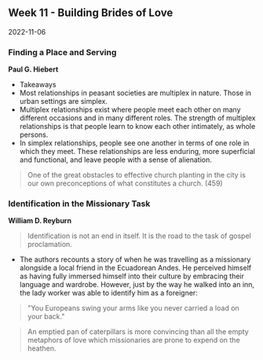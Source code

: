 ## Week 11 - Building Brides of Love
2022-11-06


### Finding a Place and Serving
**Paul G. Hiebert**
- Takeaways
- Most relationships in peasant societies are multiplex in nature. Those in urban settings are simplex.
- Multiplex relationships exist where people meet each other on many different occasions and in many different roles. The strength of multiplex relationships is that people learn to know each other intimately, as whole persons.
- In simplex relationships, people see one another in terms of one role in which they meet. These relationships are less enduring, more superficial and functional, and leave people with a sense of alienation.

>One of the great obstacles to effective church planting in the city is our own preconceptions of what constitutes a church. (459)

### Identification in the Missionary Task
**William D. Reyburn**

>Identification is not an end in itself. It is the road to the task of gospel proclamation. 

- The authors recounts a story of when he was travelling as a missionary alongside a local friend in the Ecuadorean Andes. He perceived himself as having fully immersed himself into their culture by embracing their language and wardrobe. However, just by the way he walked into an inn, the lady worker was able to identify him as a foreigner:
>"You Europeans swing your arms like you never carried a load on your back."

>An emptied pan of caterpillars is more convincing than all the empty metaphors of love which missionaries are prone to expend on the heathen.


